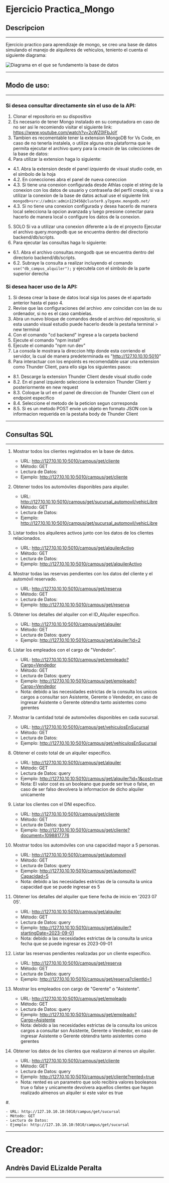 # Ejercicio Practica_Mongo

## Descripcion

---

Ejercicio practico para aprendizaje de mongo, se creo una base de datos simulando el manejo de alquileres de vehiculos, teniento el cuenta el siguiente diagrama:

![Diagrama en el que se fundamento la base de datos](./diagramaGuia.png)

---

## Modo de uso:

---

### Si desea consultar directamente sin el uso de la API:

1. Clonar el repositorio en su dispositivo
2. Es necesario de tener Mongo instalado en su computadora en caso de no ser asi le recomiendo visitar el siguiente link: https://www.youtube.com/watch?v=2cWZ0lFbJoY
3. Tambien es recomentable tener la extension MongoDB for Vs Code, en caso de no tenerla instalela, o utilize alguna otra plataforma que le permita ejecutar el archivo query para la creacin de las colecciones de la base de datos:
4. Para utilizar la extension haga lo siguiente:

- 4.1. Abra la extension desde el panel izquierdo de visual studio code, en el simbolo de la hoja
- 4.2. En conecciones abra el panel de nueva coneccion
- 4.3. Si tiene una conexion configurada desde Athlas copie el string de la conexion con los datos de usuario y contraseña del perfil creado, si va a utilizar la conexion de la base de datos actual use el siguiente link `mongodb+srv://admin:admin123456@cluster0.y7pgxmx.mongodb.net/`
- 4.3. Si no tiene una conexion configurada y desea hacerlo de manera local selecciona la opcion avanzada y luego presione conectar para hacerlo de manera local o configure los datos de la conexion.

5. SOLO Si va a utilizar una conexion diferente a la de el proyecto Ejecutar el archivo query.mongodb que se encuentra dentro del directorio backend/db/scripts.
6. Para ejecutar las consultas haga lo siguiente:

- 6.1. Abra el archivo consultas.mongodb que se encuentra dentro del directorio backend/db/scripts.
- 6.2. Subraye la consulta a realizar incluyendo el comando `use("db_campus_alquiler");` y ejecutela con el simbolo de la parte superior derecha

### Si desea hacer uso de la API:

1. Si desea crear la base de datos local siga los pases de el apartado anterior hasta el paso 4.
2. Revise que las configuraciones del archivo .env coincidan con las de su ordenador, si no es el caso cambielas.
3. Abra un nuevo bloque de comandos desde el archivo del repositorio, si esta usando visual estudio puede hacerlo desde la pestaña terminal > new terminal
4. Con el comando "cd backend" ingrese a la carpeta backend
5. Ejecute el comando "npm install"
6. Ejecute el comando "npm run dev"
7. La consola le mostrara la direccion http donde esta corriendo el servidor, la cual de manera predeterminada es "http://127.10.10.10:5010"
8. Para interactuar con los enpoints es recomendable usar una extension como Thunder Client, para ello siga los siguientes pasos:

- 8.1. Descarge la extension Thunder Client desde visual studio code
- 8.2. En el panel izquierdo seleccione la extension Thunder Client y posteriormente en new request
- 8.3. Coloque la url en el panel de direccion de Thunder Client con el endpoint especifico
- 8.4. Seleccione el metodo de la peticion segun corresponda
- 8.5. Si es un metodo POST envie un objeto en formato JSON con la informacion requerida en la pestaña body de Thunder Client

---

## Consultas SQL

---

1. Mostrar todos los clientes registrados en la base de datos.

    - URL: http://127.10.10.10:5010/campus/get/cliente
    - Método: GET
    - Lectura de Datos:
    - Ejemplo: http://127.10.10.10:5010/campus/get/cliente

2. Obtener todos los automóviles disponibles para alquiler.

    - URL: http://127.10.10.10:5010/campus/get/sucursal_automovil/vehicLibre
    - Método: GET
    - Lectura de Datos:
    - Ejemplo: http://127.10.10.10:5010/campus/get/sucursal_automovil/vehicLibre

3. Listar todos los alquileres activos junto con los datos de los clientes relacionados.

    - URL: http://127.10.10.10:5010/campus/get/alquilerActivo
    - Método: GET
    - Lectura de Datos:
    - Ejemplo: http://127.10.10.10:5010/campus/get/alquilerActivo

4. Mostrar todas las reservas pendientes con los datos del cliente y el automóvil reservado.

    - URL: http://127.10.10.10:5010/campus/get/reserva
    - Método: GET
    - Lectura de Datos:
    - Ejemplo: http://127.10.10.10:5010/campus/get/reserva

5. Obtener los detalles del alquiler con el ID_Alquiler específico.

    - URL: http://127.10.10.10:5010/campus/get/alquiler
    - Método: GET
    - Lectura de Datos: query
    - Ejemplo: http://127.10.10.10:5010/campus/get/alquiler?id=2

6. Listar los empleados con el cargo de "Vendedor".

    - URL: http://127.10.10.10:5010/campus/get/empleado?Cargo=Vendedor
    - Método: GET
    - Lectura de Datos: query
    - Ejemplo: http://127.10.10.10:5010/campus/get/empleado?Cargo=Vendedor
    - Nota: debido a las necesidades estrictas de la consulta los unicos cargos a consultar son Asistente, Gerente o Vendedor, en caso de ingresar Asistente o Gerente obtendra tanto asistentes como gerentes

7. Mostrar la cantidad total de automóviles disponibles en cada sucursal.

    - URL: http://127.10.10.10:5010/campus/get/vehiculosEnSucursal
    - Método: GET
    - Lectura de Datos:
    - Ejemplo: http://127.10.10.10:5010/campus/get/vehiculosEnSucursal

8. Obtener el costo total de un alquiler específico.

    - URL: http://127.10.10.10:5010/campus/get/alquiler
    - Método: GET
    - Lectura de Datos: query
    - Ejemplo: http://127.10.10.10:5010/campus/get/alquiler?id=1&cost=true
    - Nota: El valor cost es un booleano que puede ser true o false, en caso de ser falso devolvera la informacion de dicho alquiler unicamente

9. Listar los clientes con el DNI específico.

    - URL: http://127.10.10.10:5010/campus/get/cliente
    - Método: GET
    - Lectura de Datos: query
    - Ejemplo: http://127.10.10.10:5010/campus/get/cliente?document=1098817776

10. Mostrar todos los automóviles con una capacidad mayor a 5 personas.

    - URL: http://127.10.10.10:5010/campus/get/automovil
    - Método: GET
    - Lectura de Datos: query
    - Ejemplo: http://127.10.10.10:5010/campus/get/automovil?Capacidad=5
    - Nota: debido a las necesidades estrictas de la consulta la unica capacidad que se puede ingresar es 5

11. Obtener los detalles del alquiler que tiene fecha de inicio en '2023 07 05'.

    - URL: http://127.10.10.10:5010/campus/get/alquiler
    - Método: GET
    - Lectura de Datos: query
    - Ejemplo: http://127.10.10.10:5010/campus/get/alquiler?startingDate=2023-09-01
    - Nota: debido a las necesidades estrictas de la consulta la unica fecha que se puede ingresar es 2023-09-01

12. Listar las reservas pendientes realizadas por un cliente específico.

    - URL: http://127.10.10.10:5010/campus/get/reserva
    - Método: GET
    - Lectura de Datos: query
    - Ejemplo: http://127.10.10.10:5010/campus/get/reserva?clientId=1

13. Mostrar los empleados con cargo de "Gerente" o "Asistente".

    - URL: http://127.10.10.10:5010/campus/get/empleado
    - Método: GET
    - Lectura de Datos: query
    - Ejemplo: http://127.10.10.10:5010/campus/get/empleado?Cargo=Asistente
    - Nota: debido a las necesidades estrictas de la consulta los unicos cargos a consultar son Asistente, Gerente o Vendedor, en caso de ingresar Asistente o Gerente obtendra tanto asistentes como gerentes

14. Obtener los datos de los clientes que realizaron al menos un alquiler.

    - URL: http://127.10.10.10:5010/campus/get/cliente
    - Método: GET
    - Lectura de Datos: query
    - Ejemplo: http://127.10.10.10:5010/campus/get/cliente?rented=true
    - Nota: rented es un parametro que solo recibira valores booleanos true o false y unicamente devolvera aquellos clientes que hayan realizado almenos un alquiler si este valor es true

#.

    - URL: http://127.10.10.10:5010/campus/get/sucursal
    - Método: GET
    - Lectura de Datos:
    - Ejemplo: http://127.10.10.10:5010/campus/get/sucursal

---

# Creador:

## Andrès David ELizalde Peralta

---

